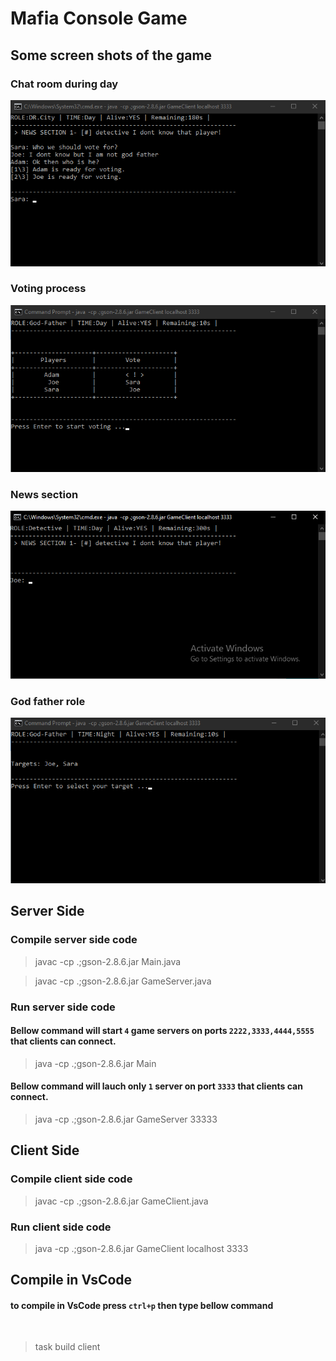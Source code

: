 # Mafia Console Game

## Some screen shots of the game

### Chat room during day

![chat in game](./images/chat.png)

### Voting process

![voting in game](./images/vote.png)

### News section

![news section in game](./images/news.png)

### God father role

![god father decisions in game](./images/god-father.png)

## Server Side

### Compile server side code

> javac -cp .;gson-2.8.6.jar Main.java

> javac -cp .;gson-2.8.6.jar GameServer.java

### Run server side code

#### Bellow command will start `4` game servers on ports `2222,3333,4444,5555` that clients can connect.

> java -cp .;gson-2.8.6.jar Main

#### Bellow command will lauch only `1` server on port `3333` that clients can connect.

> java -cp .;gson-2.8.6.jar GameServer 33333

## Client Side

### Compile client side code

> javac -cp .;gson-2.8.6.jar GameClient.java

### Run client side code

> java -cp .;gson-2.8.6.jar GameClient localhost 3333

## Compile in VsCode

#### to compile in VsCode press `ctrl+p` then type bellow command

<br>

> task build client
